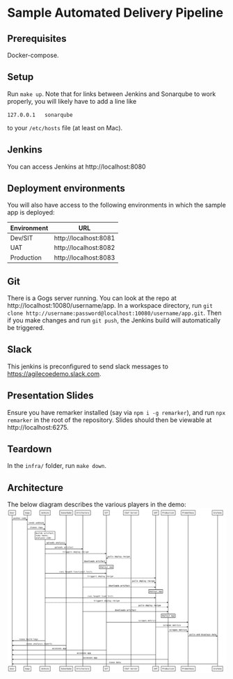 # Sample Automated Delivery Pipeline

## Prerequisites
Docker-compose.

## Setup
Run `make up`. Note that for links between Jenkins and Sonarqube to 
work properly, you will likely have to add a line like
```
127.0.0.1	sonarqube
```
to your `/etc/hosts` file (at least on Mac).

## Jenkins
You can access Jenkins at http://localhost:8080

## Deployment environments
You will also have access to the following environments in which the sample app is deployed:

| Environment | URL                   |
| ----------- | --------------------- |
| Dev/SIT     | http://localhost:8081 |
| UAT         | http://localhost:8082 |
| Production  | http://localhost:8083 |

## Git
There is a Gogs server running. You can look at the repo at http://localhost:10080/username/app.
In a workspace directory, run
`git clone http://username:password@localhost:10080/username/app.git`. Then if you make changes
and run `git push`, the Jenkins build will automatically be triggered.

## Slack
This jenkins is preconfigured to send slack messages to https://agilecoedemo.slack.com.

## Presentation Slides
Ensure you have remarker installed (say via `npm i -g remarker`), and run `npx remarker` in the
root of the repository. Slides should then be viewable at http://localhost:6275.

## Teardown
In the `infra/` folder, run `make down`.

## Architecture
The below diagram describes the various players in the demo:
![./sequence-diagram.svg](./sequence-diagram.svg)
